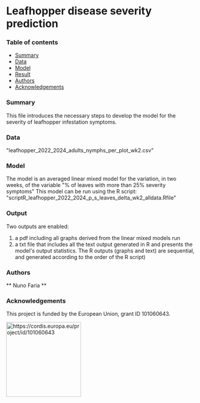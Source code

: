 # Leafhopper disease severity prediction

### Table of contents

* [Summary](#summary)
* [Data](#data)
* [Model](#model)
* [Result](#result)
* [Authors](#authors)
* [Acknowledgements](#acknowledgements)

### Summary
This file introduces the necessary steps to develop the model for the severity of leafhopper infestation symptoms.  


### Data
"leafhopper_2022_2024_adults_nymphs_per_plot_wk2.csv"


### Model
The model is an averaged linear mixed model for the variation, in two weeks, of the variable "% of leaves with more than 25% severity symptoms"
This model can be run using the R script: 
"scriptR_leafhopper_2022_2024_p_s_leaves_delta_wk2_alldata.Rfile"


### Output
Two outputs are enabled: 
1) a pdf including all graphs derived from the linear mixed models run 
2) a txt file that includes all the text output generated in R and  presents the model's output statistics. The R outputs (graphs and text) are sequential, and generated according to the order of the R script)

### Authors
** Nuno Faria **

### Acknowledgements
This project is funded by the European Union, grant ID 101060643.


<img src="https://rea.ec.europa.eu/sites/default/files/styles/oe_theme_medium_no_crop/public/2021-04/EN-Funded%20by%20the%20EU-POS.jpg" alt="https://cordis.europa.eu/project/id/101060643" width="200"/>
